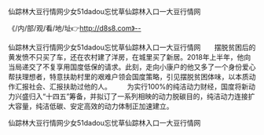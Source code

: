 仙踪林大豆行情网少女51dadou忘忧草仙踪林入口一大豆行情网

《/内/部/观/看/地/址👉http://d8s8.com》--

仙踪林大豆行情网少女51dadou忘忧草仙踪林入口一大豆行情网　　摆脱贫困后的黄发愤不只买了车，还在农村建了洋房，在城里买了新居。2018年上半年，他向当局递交了不复享用国度低保的请求。此刻，走向小康户的他又多了一个身份爱心帮扶理想者，特意扶助村里的艰难户领会国度策略，引见摆脱贫困体味，以本质动作汇报社会、汇报扶助过他的人。
　　为实行100%的纯洁动力财经，国度将新动力兴盛归入“十四五”筹备，并拟订了一系列相映的动力脱碳目的，纯洁动力连接扩大容量，纯洁低碳、安定高效的动力体制正加速建立。





仙踪林大豆行情网少女51dadou忘忧草仙踪林入口一大豆行情网
